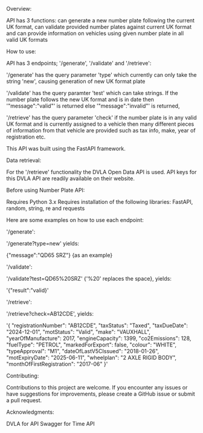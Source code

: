Overview: 

API has 3 functions: can generate a new number plate following the current UK format, can validate provided number plates against current UK format and can provide information on vehicles using given number plate in all valid UK formats

How to use:

API has 3 endpoints; '/generate', '/validate' and '/retrieve':

'/generate' has the query parameter 'type' which currently can only take the string 'new', causing generation of new UK format plate

'/validate' has the query paramter 'test' which can take strings. If the number plate follows the new UK format and is in date then '"message":"valid"' is returned else '"message":"invalid"' is returned,

'/retrieve' has the query parameter 'check' if the number plate is in any valid UK format and is currently assigned to a vehicle then many different pieces of information from that vehicle are provided such as tax info, make, year of registration etc.

This API was built using the FastAPI framework.

Data retrieval:

For the '/retrieve' functionality the DVLA Open Data API is used.
API keys for this DVLA API are readily available on their website.

Before using Number Plate API:

Requires Python 3.x 
Requires installation of the following libraries: FastAPI, random, string, re and requests

Here are some examples on how to use each endpoint:

'/generate': 

'/generate?type=new' yields:

{"message":"QD65 SRZ"} {as an example}


'/validate': 

'/validate?test=QD65%20SRZ' {'%20' replaces the space}, yields:

'{"result":"valid}'

'/retrieve':

'/retrieve?check=AB12CDE', yields:

'{
  "registrationNumber": "AB12CDE",
  "taxStatus": "Taxed",
  "taxDueDate": "2024-12-01",
  "motStatus": "Valid",
  "make": "VAUXHALL",
  "yearOfManufacture": 2017,
  "engineCapacity": 1399,
  "co2Emissions": 128,
  "fuelType": "PETROL",
  "markedForExport": false,
  "colour": "WHITE",
  "typeApproval": "M1",
  "dateOfLastV5CIssued": "2018-01-26",
  "motExpiryDate": "2025-06-11",
  "wheelplan": "2 AXLE RIGID BODY",
  "monthOfFirstRegistration": "2017-06"
}'

Contributing:

Contributions to this project are welcome. If you encounter any issues or have suggestions for improvements, please create a GitHub issue or submit a pull request.

Acknowledgments:

DVLA for API
Swagger for Time API








